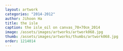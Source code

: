 ```yaml
---
layout: artwork
categories: "2014-2012"
author: Jihoon Ha
title: the isle
caption: the isle_oil on canvas_70×70㎝_2014
image: /assets/images/artworks/artwork068.jpg
thumb: /assets/images/artworks/thumbs/artwork068.jpg
order: 1214014
---
```

